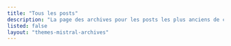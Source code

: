 ```yaml
---
title: "Tous les posts"
description: "La page des archives pour les posts les plus anciens de ce site."
listed: false
layout: "themes-mistral-archives"
---
```

